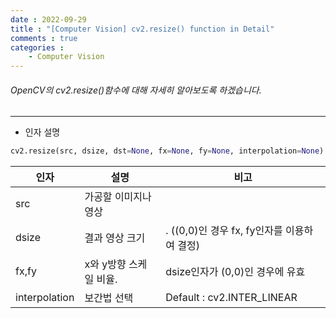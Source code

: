 ```yaml
---
date : 2022-09-29
title : "[Computer Vision] cv2.resize() function in Detail"
comments : true
categories :
    - Computer Vision
---
```


###### OpenCV의 cv2.resize()함수에 대해 자세히 알아보도록 하겠습니다.
---
* 인자 설명

```python
cv2.resize(src, dsize, dst=None, fx=None, fy=None, interpolation=None)
```
|인자|설명|비고|
|---|---|---|
|src|가공할 이미지나 영상|
|dsize|결과 영상 크기|. ((0,0)인 경우 fx, fy인자를 이용하여 결정)|
|fx,fy|x와 y방향 스케일 비율.|dsize인자가 (0,0)인 경우에 유효|
|interpolation|보간법 선택|Default : cv2.INTER_LINEAR|
